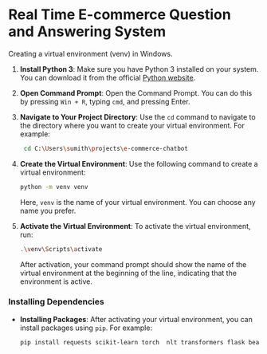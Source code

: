 # Real Time E-commerce Question and Answering System

Creating a virtual environment (venv) in Windows.

1. **Install Python 3**:
   Make sure you have Python 3 installed on your system. You can download it from the official [Python website](https://www.python.org/downloads/).

2. **Open Command Prompt**:
   Open the Command Prompt. You can do this by pressing `Win + R`, typing `cmd`, and pressing Enter.

3. **Navigate to Your Project Directory**:
   Use the `cd` command to navigate to the directory where you want to create your virtual environment. For example:

   ```sh
    cd C:\Users\sumith\projects\e-commerce-chatbot
   ```

4. **Create the Virtual Environment**:
   Use the following command to create a virtual environment:

   ```sh
   python -m venv venv
   ```

   Here, `venv` is the name of your virtual environment. You can choose any name you prefer.

5. **Activate the Virtual Environment**:
   To activate the virtual environment, run:

   ```sh
   .\venv\Scripts\activate
   ```

   After activation, your command prompt should show the name of the virtual environment at the beginning of the line, indicating that the environment is active.

### Installing Dependencies

- **Installing Packages**: After activating your virtual environment, you can install packages using `pip`. For example:
  ```sh
  pip install requests scikit-learn torch  nlt transformers flask beautifulsoup4
  ```
